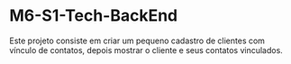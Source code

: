 # M6-S1-Tech-BackEnd
Este projeto consiste em criar um pequeno cadastro de clientes com vínculo de contatos, depois mostrar o cliente e seus contatos vinculados.

